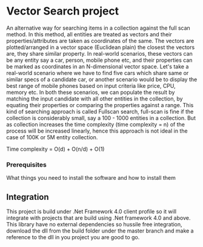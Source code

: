# Vector Search project

An alternative way for searching items in a collection against the full scan method. In this method, all entities are treated as vectors and their properties/attributes are taken as coordinates of the same. 
The vectors are plotted/arranged in a vector space (Euclidean plain) the closest the vectors are, they share similar property. 
In real-world scenarios, these vectors can be any entity say a car, person, mobile phone etc, and their properties can be marked as coordinates in an N-dimensional vector space. 
Let's take a real-world scenario where we have to find five cars which share same or similar specs of a candidate car, or another scenario would be to display the best range of mobile phones based on input criteria like price, CPU, memory etc. 
In both these scenarios, we can populate the result by matching the input candidate with all other entities in the collection, by equating their properties or comparing the properties against a range.
 This kind of searching approach is called Fullscan search, full-scan is fine if the collection is considerably small, say a 100 - 1000 entities in a collection.
 But as collection increases the time complexity (time complexity = n) of the process will be increased linearly, hence this approach is not ideal in the case of 100K or 5M entity collection. 

 Time complexity = O(d) + O(n/d) + O(1)
 

### Prerequisites

What things you need to install the software and how to install them

## Integration

This project is build under .Net Framework 4.0 client profile so it will integrate with projects that are build using .Net framework 4.0 and above.
This library have no external dependencies so hussile free integration, download the dll from the build folder under the master branch and make a reference to the dll 
in you project you are good to go.